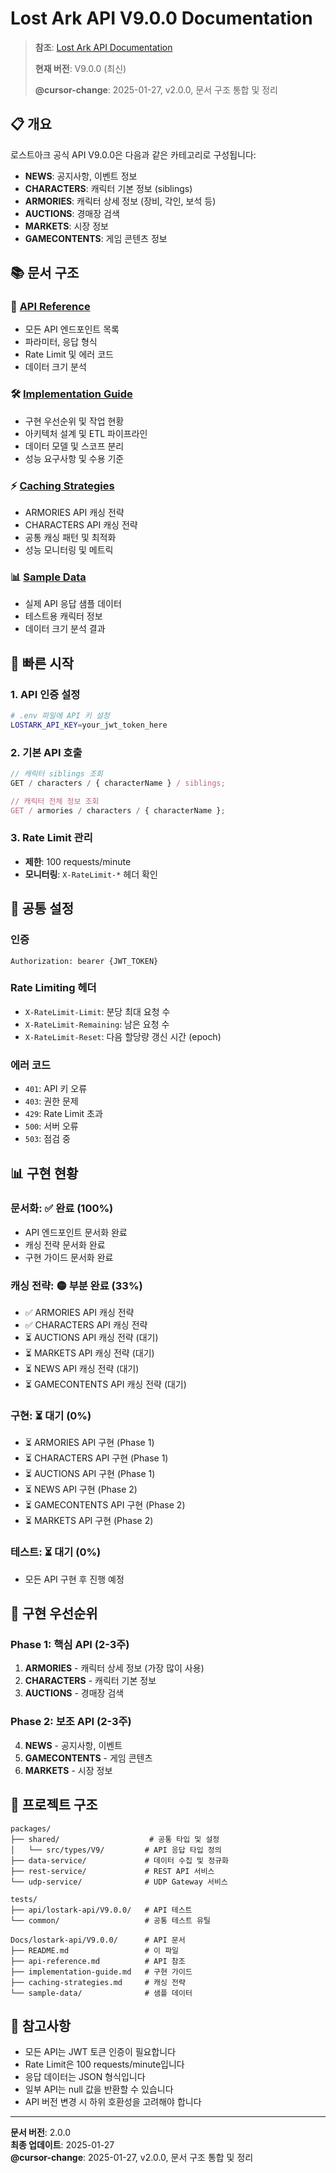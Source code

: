 # Lost Ark API V9.0.0 Documentation

> **참조**:
> [Lost Ark API Documentation](https://developer-lostark.game.onstove.com/getting-started)
>
> **현재 버전**: V9.0.0 (최신)
>
> **@cursor-change**: 2025-01-27, v2.0.0, 문서 구조 통합 및 정리

## 📋 개요

로스트아크 공식 API V9.0.0은 다음과 같은 카테고리로 구성됩니다:

- **NEWS**: 공지사항, 이벤트 정보
- **CHARACTERS**: 캐릭터 기본 정보 (siblings)
- **ARMORIES**: 캐릭터 상세 정보 (장비, 각인, 보석 등)
- **AUCTIONS**: 경매장 검색
- **MARKETS**: 시장 정보
- **GAMECONTENTS**: 게임 콘텐츠 정보

## 📚 문서 구조

### **📖 [API Reference](./api-reference.md)**

- 모든 API 엔드포인트 목록
- 파라미터, 응답 형식
- Rate Limit 및 에러 코드
- 데이터 크기 분석

### **🛠️ [Implementation Guide](./implementation-guide.md)**

- 구현 우선순위 및 작업 현황
- 아키텍처 설계 및 ETL 파이프라인
- 데이터 모델 및 스코프 분리
- 성능 요구사항 및 수용 기준

### **⚡ [Caching Strategies](./caching-strategies.md)**

- ARMORIES API 캐싱 전략
- CHARACTERS API 캐싱 전략
- 공통 캐싱 패턴 및 최적화
- 성능 모니터링 및 메트릭

### **📊 [Sample Data](./sample-data/)**

- 실제 API 응답 샘플 데이터
- 테스트용 캐릭터 정보
- 데이터 크기 분석 결과

## 🚀 빠른 시작

### **1. API 인증 설정**

```bash
# .env 파일에 API 키 설정
LOSTARK_API_KEY=your_jwt_token_here
```

### **2. 기본 API 호출**

```typescript
// 캐릭터 siblings 조회
GET / characters / { characterName } / siblings;

// 캐릭터 전체 정보 조회
GET / armories / characters / { characterName };
```

### **3. Rate Limit 관리**

- **제한**: 100 requests/minute
- **모니터링**: `X-RateLimit-*` 헤더 확인

## 🔧 공통 설정

### **인증**

```
Authorization: bearer {JWT_TOKEN}
```

### **Rate Limiting 헤더**

- `X-RateLimit-Limit`: 분당 최대 요청 수
- `X-RateLimit-Remaining`: 남은 요청 수
- `X-RateLimit-Reset`: 다음 할당량 갱신 시간 (epoch)

### **에러 코드**

- `401`: API 키 오류
- `403`: 권한 문제
- `429`: Rate Limit 초과
- `500`: 서버 오류
- `503`: 점검 중

## 📊 구현 현황

### **문서화**: ✅ 완료 (100%)

- API 엔드포인트 문서화 완료
- 캐싱 전략 문서화 완료
- 구현 가이드 문서화 완료

### **캐싱 전략**: 🟡 부분 완료 (33%)

- ✅ ARMORIES API 캐싱 전략
- ✅ CHARACTERS API 캐싱 전략
- ⏳ AUCTIONS API 캐싱 전략 (대기)
- ⏳ MARKETS API 캐싱 전략 (대기)
- ⏳ NEWS API 캐싱 전략 (대기)
- ⏳ GAMECONTENTS API 캐싱 전략 (대기)

### **구현**: ⏳ 대기 (0%)

- ⏳ ARMORIES API 구현 (Phase 1)
- ⏳ CHARACTERS API 구현 (Phase 1)
- ⏳ AUCTIONS API 구현 (Phase 1)
- ⏳ NEWS API 구현 (Phase 2)
- ⏳ GAMECONTENTS API 구현 (Phase 2)
- ⏳ MARKETS API 구현 (Phase 2)

### **테스트**: ⏳ 대기 (0%)

- 모든 API 구현 후 진행 예정

## 🎯 구현 우선순위

### **Phase 1: 핵심 API (2-3주)**

1. **ARMORIES** - 캐릭터 상세 정보 (가장 많이 사용)
2. **CHARACTERS** - 캐릭터 기본 정보
3. **AUCTIONS** - 경매장 검색

### **Phase 2: 보조 API (2-3주)**

4. **NEWS** - 공지사항, 이벤트
5. **GAMECONTENTS** - 게임 콘텐츠
6. **MARKETS** - 시장 정보

## 📁 프로젝트 구조

```
packages/
├── shared/                    # 공통 타입 및 설정
│   └── src/types/V9/         # API 응답 타입 정의
├── data-service/             # 데이터 수집 및 정규화
├── rest-service/             # REST API 서비스
└── udp-service/              # UDP Gateway 서비스

tests/
├── api/lostark-api/V9.0.0/   # API 테스트
└── common/                   # 공통 테스트 유틸

Docs/lostark-api/V9.0.0/      # API 문서
├── README.md                 # 이 파일
├── api-reference.md          # API 참조
├── implementation-guide.md   # 구현 가이드
├── caching-strategies.md     # 캐싱 전략
└── sample-data/              # 샘플 데이터
```

## 📝 참고사항

- 모든 API는 JWT 토큰 인증이 필요합니다
- Rate Limit은 100 requests/minute입니다
- 응답 데이터는 JSON 형식입니다
- 일부 API는 null 값을 반환할 수 있습니다
- API 버전 변경 시 하위 호환성을 고려해야 합니다

---

**문서 버전**: 2.0.0  
**최종 업데이트**: 2025-01-27  
**@cursor-change**: 2025-01-27, v2.0.0, 문서 구조 통합 및 정리
